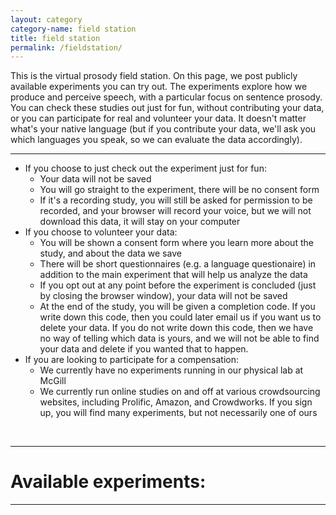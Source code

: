 ```yaml
---
layout: category
category-name: field station
title: field station
permalink: /fieldstation/
---
```


<p class="message">
This is the virtual prosody field station. On this page, we post publicly available experiments you can try out. The experiments explore how we produce and perceive speech, with a particular focus on sentence prosody. You can check these studies out just for fun, without contributing your data, or you can participate for real and volunteer your data. It doesn't matter what's your native language (but if you contribute your data, we'll ask you which languages you speak, so we can evaluate the data accordingly).
</p>


****

* If you choose to just check out the experiment just for fun:
   * Your data will not be saved
   * You will go straight to the experiment, there will be no consent form
   * If it's a recording study, you will still be asked for permission to be recorded, and your browser will record your voice, but we will not download this data, it will stay on your computer
* If you choose to volunteer your data:
   * You will be shown a consent form where you learn more about the study, and about the data we save
   * There will be short questionnaires (e.g. a language questionaire) in addition to the main experiment that will help us analyze the data
   * If you opt out at any point before the experiment is concluded (just by closing the browser window), your data will not be saved
   * At the end of the study, you will be given a completion code. If you write down this code, then you could later email us if you want us to delete your data. If you do not write down this code, then we have no way of telling which data is yours, and we will not be able to find your data and delete if you wanted that to happen.
* If you are looking to participate for a compensation:
   * We currently have no experiments running in our physical lab at McGill
   * We currently run online studies on and off at various crowdsourcing websites, including Prolific, Amazon, and Crowdworks. If you sign up, you will find many experiments, but not necessarily one of ours


<br>

****

# Available experiments:

****

<br>
